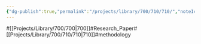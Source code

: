 ```yaml
---
{"dg-publish":true,"permalink":"/projects/library/700/710/710/","noteIcon":"0","created":"2024-01-24T15:24:09.133+09:00","updated":"2024-04-05T17:52:48.921+09:00"}
---
```


#[[Projects/Library/700/700\|700]]#Research_Paper#[[Projects/Library/700/710/710\|710]]#methodology





